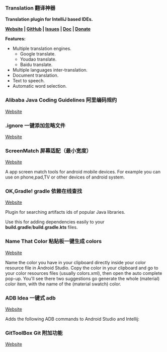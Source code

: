 

### Translation 翻译神器

**Translation plugin for IntelliJ based IDEs.**

**[Website](https://yiiguxing.gitee.io/translation-plugin/index.html) | [GitHub](https://github.com/YiiGuxing/TranslationPlugin) | [Issues](https://github.com/YiiGuxing/TranslationPlugin/issues) | [Doc](https://yiiguxing.gitee.io/translation-plugin/start.html) | [Donate](https://plugins.jetbrains.com/plugin/8579-translation/support-donate)**

**Features:**

- Multiple translation engines.
  - Google translate.
  - Youdao translate.
  - Baidu translate.
- Multiple languages inter-translation.
- Document translation.
- Text to speech.
- Automatic word selection.



### Alibaba Java Coding Guidelines 阿里编码规约

[Website](https://plugins.jetbrains.com/plugin/10046-alibaba-java-coding-guidelines)



### .ignore 一键添加忽略文件

[Website](https://plugins.jetbrains.com/plugin/7495--ignore)



### ScreenMatch 屏幕适配（最小宽度）

[Website](https://plugins.jetbrains.com/plugin/10058-screenmatch)

A app screen match tools for android mobile devices. For example you can use on phone,pad,TV or other devices of android system.



### OK,Gradle! gradle 依赖在线查找

[Website](https://plugins.jetbrains.com/plugin/10102-ok-gradle-) 

Plugin for searching artifacts ids of popular Java libraries.

Use this for adding dependencies easily to your **build.gradle**/**build.gradle.kts** files.



### Name That Color 粘贴板一键生成 colors

[Website](https://plugins.jetbrains.com/plugin/10422-name-that-color)

Name the color you have in your clipboard directly inside your color resource file in Android Studio.
Copy the color in your clipboard and go to your color resources files (usually colors.xml), then open the auto complete pop-up. You'll see there two suggestions go generate the whole (material) color item, with the name of the (material swatch) color.



### ADB Idea 一键式 adb

[Website](https://plugins.jetbrains.com/plugin/7380-adb-idea)

Adds the following ADB commands to Android Studio and Intellij:



### GitToolBox Git 附加功能

[Website](https://plugins.jetbrains.com/plugin/7499-gittoolbox)

